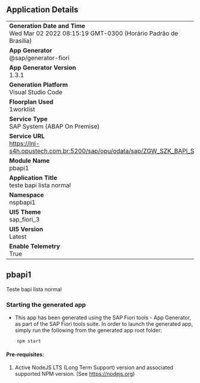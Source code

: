## Application Details
|               |
| ------------- |
|**Generation Date and Time**<br>Wed Mar 02 2022 08:15:19 GMT-0300 (Horário Padrão de Brasília)|
|**App Generator**<br>@sap/generator-fiori|
|**App Generator Version**<br>1.3.1|
|**Generation Platform**<br>Visual Studio Code|
|**Floorplan Used**<br>1worklist|
|**Service Type**<br>SAP System (ABAP On Premise)|
|**Service URL**<br>https://lnl-s4h.opustech.com.br:5200/sap/opu/odata/sap/ZGW_SZK_BAPI_SRV
|**Module Name**<br>pbapi1|
|**Application Title**<br>teste bapi lista normal|
|**Namespace**<br>nspbapi1|
|**UI5 Theme**<br>sap_fiori_3|
|**UI5 Version**<br>Latest|
|**Enable Telemetry**<br>True|

## pbapi1

Teste bapi lista normal

### Starting the generated app

-   This app has been generated using the SAP Fiori tools - App Generator, as part of the SAP Fiori tools suite.  In order to launch the generated app, simply run the following from the generated app root folder:

```
    npm start
```

#### Pre-requisites:

1. Active NodeJS LTS (Long Term Support) version and associated supported NPM version.  (See https://nodejs.org)



